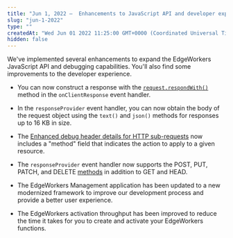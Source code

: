 ```yaml
---
title: "Jun 1, 2022 —  Enhancements to JavaScript API and developer experience"
slug: "jun-1-2022"
type: ""
createdAt: "Wed Jun 01 2022 11:25:00 GMT+0000 (Coordinated Universal Time)"
hidden: false
---
```

We've implemented several enhancements to expand the EdgeWorkers JavaScript API and debugging capabilities.  You'll also find some improvements to the developer experience.

- You can now construct a response with the [`request.respondWith()`](https://techdocs.akamai.com/edgeworkers/docs/request-object#methods) method in the `onClientResponse` event handler.

- In the `responseProvider` event handler, you can now obtain the body of the request object using the `text()` and `json()` methods for responses up to 16 KB in size.

- The [Enhanced debug header details for HTTP sub-requests](doc:enhanced-debug-header-details-for-http-sub-requests) now includes a "method" field that indicates the action to apply to a given resource.

- The `responseProvider` event handler now supports the POST, PUT, PATCH, and DELETE [methods](https://techdocs.akamai.com/edgeworkers/docs/event-handler-functions#event-handler-methods) in addition to GET and HEAD.

- The EdgeWorkers Management application has been updated to a new modernized framework to improve our development process and provide a better user experience.

- The EdgeWorkers activation throughput has been improved to reduce the time it takes for you to create and activate your EdgeWorkers functions.